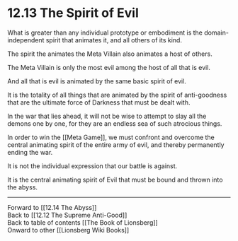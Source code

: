 # 12.13 The Spirit of Evil

What is greater than any individual prototype or embodiment is the domain-independent spirit that animates it, and all others of its kind. 

The spirit the animates the Meta Villain also animates a host of others.

The Meta Villain is only the most evil among the host of all that is evil.

And all that is evil is animated by the same basic spirit of evil.

It is the totality of all things that are animated by the spirit of anti-goodness that are the ultimate force of Darkness that must be dealt with.

In the war that lies ahead, it will not be wise to attempt to slay all the demons one by one, for they are an endless sea of such atrocious things.

In order to win the [[Meta Game]], we must confront and overcome the central animating spirit of the entire army of evil, and thereby permanently ending the war.

It is not the individual expression that our battle is against.

It is the central animating spirit of Evil that must be bound and thrown into the abyss.

___

Forward to [[12.14 The Abyss]]  
Back to [[12.12 The Supreme Anti-Good]]  
Back to table of contents [[The Book of Lionsberg]]  
Onward to other [[Lionsberg Wiki Books]]  
